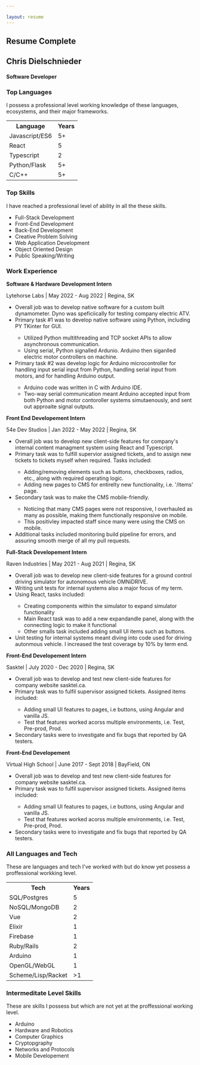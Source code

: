 ```yaml
---

layout: resume  
---
```

<h2 id="resume-header">Resume Complete</h2>
<section class="resume-container">
    <div class="resume-title">
        <h2>Chris Dielschnieder</h2>
        <h4>Software Developer</h4>
    </div>
    <div id="resume-Languages">
        <h3>Top Languages</h3>
        <p class="description">I possess a professional level working knowledge of these languages, ecosystems, and their major frameworks.</p>
        <table>
            <tr>
                <th>Language</th>
                <th>Years</th>
            </tr>
            <tr>
                <td>Javascript/ES6</td>
                <td>5+</td>
            </tr>
            <tr>
                <td>React</td>
                <td>5</td>
            </tr>
            <tr>
                <td>Typescript</td>
                <td>2</td>
            </tr>
            <tr>
                <td>Python/Flask</td>
                <td>5+</td>
            </tr>
            <tr>
                <td>C/C++</td>
                <td>5+</td>
            </tr>
        </table>
    </div>
    <div id="top-skills">
        <h3>Top Skills</h3>
        <p class="description">I have reached a professional level of ability in all the these skills.</p>
        <ul>
            <li>Full-Stack Development</li>
            <li>Front-End Development</li>
            <li>Back-End Development</li>
            <li>Creative Problem Solving</li>
            <li>Web Application Development</li>
            <li>Object Oriented Design</li>
            <li>Public Speaking/Writing</li>
        </ul>
    </div>
    <div id="work-experience">
        <h3>Work Experience</h3>
        <div class="job-detail">
            <p><strong>Software & Hardware Development Intern</strong></p>
            <p>Lytehorse Labs | May 2022 - Aug 2022 | Regina, SK</p>
            <ul>
                <li>Overall job was to develop native software for a custom built dynamometer. Dyno was speficiically for testing company electric ATV.</li>
                <li>Primary task #1 was to develop native software using Python, including PY TKinter for GUI.</li>
                <ul>
                <li> Utilized Python multithreading and TCP socket APIs to allow asynchronous communication.</li>
                <li>Using serial, Python signalled Ardunio. Arduino then siganlled electric motor controllers on machine.</li>
                </ul>
                <li>Primary task #2 was develop logic for Arduino microcontroller for handling input serial input from Python, handling serial input from motors, and for handling Arduino output.</li>
                <ul>
                <li>Arduino code was written in C with Arduino IDE.</li>
                <li>Two-way serial communication meant Arduino accepted input from both Python and motor contoroller systems simutaenously, and sent out approaite signal outputs.</li>
                </ul>
            </ul>
        </div>
        <div class="job-detail">
            <p><strong>Front End Developement Intern</strong></p>
            <p>54e Dev Studios | Jan 2022 - May 2022 | Regina, SK</p>
            <ul>
                <li>Overall job was to develop new client-side features for company's internal content managment system using React and Typescript.</li>
                <li>Primary task was to fulfill supervior assigned tickets, and to assign new tickets to tickets myself when required. Tasks included:</li>
                <ul>
                    <li>Adding/removing elements such as buttons, checkboxes, radios, etc., along with required operating logic.</li>
                    <li>Adding new pages to CMS for entirelty new functionality, i.e. '/items' page.</li>
                </ul>
                <li>Secondary task was to make the CMS mobile-friendly.</li>
                <ul>
                    <li>Noticing that many CMS pages were not responsive, I overhauled as many as possible, making them functionally responsive on mobile.</li>   
                    <li>This positivley impacted staff since many were using the CMS on mobile. 
                    </li>
                </ul>
                <li>Additional tasks included monitoring build pipeline for errors, and assuring smooth merge of all my pull requests.</li>
            </ul>
        </div>
        <div class="job-detail">
            <p><strong>Full-Stack Developement Intern</strong></p>
            <p>Raven Industries | May 2021 - Aug 2021 | Regina, SK</p>
            <ul>
                <li>Overall job was to develop new client-side features for a ground control driving simulator for autonomous vehicle OMNiDRIVE. </li>
                <li>Writing unit tests for internal systems also a major focus of my term.</li>
                <li>Using React, tasks included:</li>
                <ul>
                    <li>Creating components within the simulator to expand simulator functionality</li>
                    <li>Main React task was to add a new expandandle panel, along with the connecting logic to make it functional</li>
                    <li>Other smalls task included adding small UI items such as buttons.</li>
                </ul>
                <li>
                Unit testing for internal systems meant diving into code used for driving autonmous vehicle. I increased the test coverage by 10% by term end.
                </li>
            </ul>
        </div>
        <div class="job-detail">
            <p><strong>Front-End Developement Intern</strong></p>
            <p>Sasktel | July 2020 - Dec 2020 | Regina, SK</p>
            <ul>
                <li>Overall job was to develop and test new client-side features for company website sasktel.ca.</li>
                <li>Primary task was to fulfil supervisor assigned tickets. Assigned items included:</li>
                <ul>
                    <li>Adding small UI features to pages, i.e buttons, using Angular and vanilla JS.</li>
                    <li>Test that features worked acorss multiple environments, i.e. Test, Pre-prod, Prod.</li>
                </ul>
                <li>
                Secondary tasks were to investigate and fix bugs that reported by QA testers.
                </li>
            </ul>
        </div>
        <div class="job-detail">
            <p><strong>Front-End Developement</strong></p>
            <p>Virtual High School | June 2017 - Sept 2018 | BayField, ON</p>
            <ul>
                <li>Overall job was to develop and test new client-side features for company website sasktel.ca.</li>
                <li>Primary task was to fulfil supervisor assigned tickets. Assigned items included:</li>
                <ul>
                    <li>Adding small UI features to pages, i.e buttons, using Angular and vanilla JS.</li>
                    <li>Test that features worked acorss multiple environments, i.e. Test, Pre-prod, Prod.</li>
                </ul>
                <li>
                Secondary tasks were to investigate and fix bugs that reported by QA testers.
                </li>
            </ul>
        </div>
        <div id="all-langs-tech">
            <h3>All Languages and Tech</h3>
              <p class="description">These are languages and tech I've worked with but do know yet possess a proffessional workking level.</p>
            <table>
                <tr>
                    <th>Tech</th>
                    <th>Years</th>
                </tr>
                <tr>
                    <td>SQL/Postgres</td>
                    <td>5</td>
                </tr>
                <tr>
                    <td>NoSQL/MongoDB</td>
                    <td>2</td>
                </tr>
                <tr>
                    <td>Vue</td>
                    <td>2</td>
                </tr>
                <tr>
                    <td>Elixir</td>
                    <td>1</td>
                </tr>
                <tr>
                    <td>Firebase</td>
                    <td>1</td>
                </tr>
                <tr>
                    <td>Ruby/Rails</td>
                    <td>2</td>
                </tr>
                <tr>
                    <td>Arduino</td>
                    <td>1</td>
                </tr>
                <tr>
                    <td>OpenGL/WebGL</td>
                    <td>1</td>
                </tr>
                <tr>
                    <td>Scheme/Lisp/Racket</td>
                    <td>>1</td>
                </tr>
            </table>
        </div>
        <div id="intermediate-skills">
            <h3>Intermeditate Level Skills</h3>
            <p class="description">These are skills I possess but which are not yet at the proffessional working level.</p>
            <ul>
                <li>Arduino</li>
                <li>Hardware and Robotics</li>
                <li>Computer Graphics</li>
                <li>Cryptopgraphy</li>
                <li>Networks and Protocols</li>
                <li>Mobile Developement</li>
            </ul>
        </div>
    </div>
</section>
